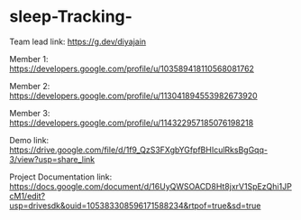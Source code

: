
# sleep-Tracking-
Team lead link:
https://g.dev/diyajain

Member 1:
https://developers.google.com/profile/u/103589418110568081762

Member 2:
https://developers.google.com/profile/u/113041894553982673920

Member 3: 
https://developers.google.com/profile/u/114322957185076198218

Demo link:
https://drive.google.com/file/d/1f9_QzS3FXgbYGfpfBHIculRksBgGqq-3/view?usp=share_link

Project Documentation link:
https://docs.google.com/document/d/16UyQWSOACD8Ht8jxrV1SpEzQhi1JPcM1/edit?usp=drivesdk&ouid=105383308596171588234&rtpof=true&sd=true
